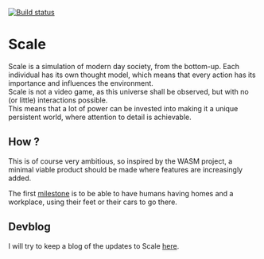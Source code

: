 [![Build status](https://github.com/Uriopass/Scale/workflows/rust-build/badge.svg)](#)

# Scale

Scale is a simulation of modern day society, from the bottom-up. 
Each individual has its own thought model, which means that every action has its importance and influences the environment.  
Scale is not a video game, as this universe shall be observed, but with no (or little) interactions possible.  
This means that a lot of power can be invested into making it a unique persistent world,
where attention to detail is achievable. 

## How ?  
This is of course very ambitious, so inspired by the WASM project,
a minimal viable product should be made where features are increasingly added.

The first [milestone](https://github.com/Uriopass/Scale/projects/1) is to be able to have humans having homes and a workplace,
using their feet or their cars to go there.  

## Devblog

I will try to keep a blog of the updates to Scale [here](http://douady.paris/CV/blog/index.html).
